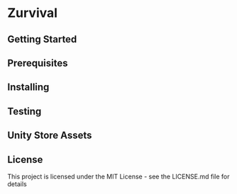# Zurvival

## Getting Started

## Prerequisites

## Installing

## Testing

## Unity Store Assets

## License
This project is licensed under the MIT License - see the LICENSE.md file for details